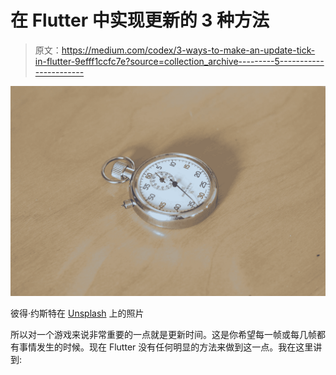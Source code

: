 # 在 Flutter 中实现更新的 3 种方法

> 原文：<https://medium.com/codex/3-ways-to-make-an-update-tick-in-flutter-9efff1ccfc7e?source=collection_archive---------5----------------------->

![](img/905d8bc48930679e96bcf84d94f31013.png)

彼得·约斯特在 [Unsplash](https://unsplash.com?utm_source=medium&utm_medium=referral) 上的照片

所以对一个游戏来说非常重要的一点就是更新时间。这是你希望每一帧或每几帧都有事情发生的时候。现在 Flutter 没有任何明显的方法来做到这一点。我在这里讲到: